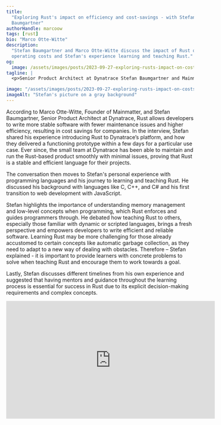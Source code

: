 ```yaml
---
title:
  "Exploring Rust's impact on efficiency and cost-savings - with Stefan
  Baumgartner"
authorHandle: marcoow
tags: [rust]
bio: "Marco Otte-Witte"
description:
  "Stefan Baumgartner and Marco Otte-Witte discuss the impact of Rust on efficiency and
  operating costs and Stefan's experience learning and teaching Rust."
og:
  image: /assets/images/posts/2023-09-27-exploring-rusts-impact-on-costs-and-efficiency/og-image.png
tagline: |
  <p>Senior Product Architect at Dynatrace Stefan Baumgartner and Mainmatter’s Founder Marco Otte-Witte discuss the benefits and use cases of Rust adoption and Stefan shares his experience learning and teaching Rust first-hand.</p>

image: "/assets/images/posts/2023-09-27-exploring-rusts-impact-on-costs-and-efficiency/header-visual.jpg"
imageAlt: "Stefan's picture on a gray background"
---
```


According to Marco Otte-Witte, Founder of Mainmatter, and Stefan Baumgartner,
Senior Product Architect at Dynatrace, Rust allows developers to write more
stable software with fewer maintenance issues and higher efficiency, resulting
in cost savings for companies. In the interview, Stefan shared his experience
introducing Rust to Dynatrace’s platform, and how they delivered a functioning
prototype within a few days for a particular use case. Ever since, the small
team at Dynatrace has been able to maintain and run the Rust-based product
smoothly with minimal issues, proving that Rust is a stable and efficient
language for their projects.

The conversation then moves to Stefan's personal experience with programming
languages and his journey to learning and teaching Rust. He discussed his
background with languages like C, C++, and C# and his first transition to web
development with JavaScript.

Stefan highlights the importance of understanding memory management and
low-level concepts when programming, which Rust enforces and guides programmers
through. He debated how teaching Rust to others, especially those familiar with
dynamic or scripted languages, brings a fresh perspective and empowers
developers to write efficient and reliable software. Learning Rust may be more
challenging for those already accustomed to certain concepts like automatic
garbage collection, as they need to adapt to a new way of dealing with
obstacles. Therefore – Stefan explained - it is important to provide learners
with concrete problems to solve when teaching Rust and encourage them to work
towards a goal.

Lastly, Stefan discusses different timelines from his own experience and
suggested that having mentors and guidance throughout the learning process is
essential for success in Rust due to its explicit decision-making requirements
and complex concepts.

<iframe width="560" height="315" src="https://www.youtube.com/embed/KTJIsicwW5s?si=fk_MRap9FIzbP44U" title="Embedded video of Stefan's interview" frameborder="0" allow="accelerometer; autoplay; clipboard-write; encrypted-media; gyroscope; picture-in-picture; web-share" allowfullscreen></iframe>
